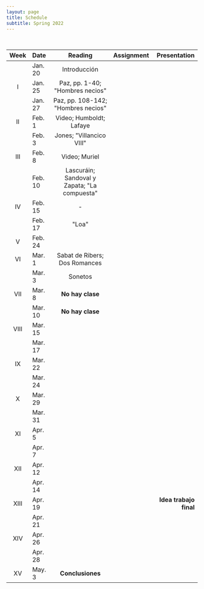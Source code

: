 ```yaml
---
layout: page
title: Schedule
subtitle: Spring 2022
---
```


<br>

| Week | Date | Reading | Assignment | Presentation|
|:------:|:------|:--------:|:------:|----:|
|  |Jan. 20| Introducción  | | |
| I   |Jan. 25|  Paz, pp. 1-40; "Hombres necios" | | |
|     |Jan. 27| Paz, pp. 108-142; "Hombres necios" |  |  |
|II   |Feb. 1 |  Video; Humboldt; Lafaye |  |  |
|     |Feb. 3 | Jones; "Villancico VIII"  |  | |
|III  |Feb. 8 | Video; Muriel| |  |
|     |Feb. 10| Lascuráin; Sandoval y Zapata; "La compuesta"  | | |
| IV  |Feb. 15| - | |  |
|     |Feb. 17| "Loa" |  | |
| V   |Feb. 24|  |  |  |
| VI |Mar. 1 | Sabat de Ribers; Dos Romances | | |
|    |Mar. 3 | Sonetos | | |
|VII  |Mar. 8| **No hay clase** | |  |
|  |Mar. 10| **No hay clase** | | |
|VIII  |Mar. 15| | | |
|      |Mar. 17| |
| IX   |Mar. 22| |  | |
|      |Mar. 24| | | |
| X   |Mar. 29|  | | |
|     |Mar. 31|  | | |
| XI  |Apr. 5 |  | | |
|    |Apr. 7 |  | |  |
| XII  |Apr. 12|  | |  |
|      |Apr. 14|  | |  |
| XIII  |Apr. 19|  |  | **Idea trabajo final** |
|       |Apr. 21|  |  |  |
| XIV  |Apr. 26| |  | |
|      |Apr. 28| |  | |
| XV  | May. 3| **Conclusiones** | | |
